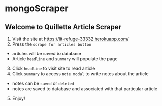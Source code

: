# mongoScraper

## Welcome to Quillette Article Scraper

1. Visit the site at https://lit-refuge-33332.herokuapp.com/
2. Press the `scrape for articles button`
* articles will be saved to database
* Article `headline` and `summary` will populate the page
3. Click `headline` to visit site to read article
4. Click `summary` to access `note modal` to write notes about the article
* notes can be `saved` or `deleted`
* notes are saved to database and associated with that particular article
5. Enjoy!